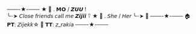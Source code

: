 ───-★-─── 
★ 🍁 . 𝗠𝗢 / 𝙕𝙐𝙐 !  
ׂ╰┈➤ 𝘊𝘭𝘰𝘴𝘦 𝘧𝘳𝘪𝘦𝘯𝘥𝘴 𝘤𝘢𝘭𝘭 𝘮𝘦 𝙕𝙞𝙟𝙞𝙞 ⍢ 
★ 🧸 . 𝘚𝘩𝘦 / 𝘏𝘦𝘳
  ╰┈➤ 🟰
 ───-★-─── 
🏠 𝗣𝗧: 𝘡𝘪𝘫𝘦𝘬𝘬☆ 
🎵 𝗧𝗧: 𝘻_𝘳𝘢𝘬𝘪𝘢 
───-★-───
